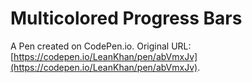 # Multicolored Progress Bars

A Pen created on CodePen.io. Original URL: [https://codepen.io/LeanKhan/pen/abVmxJv](https://codepen.io/LeanKhan/pen/abVmxJv).


